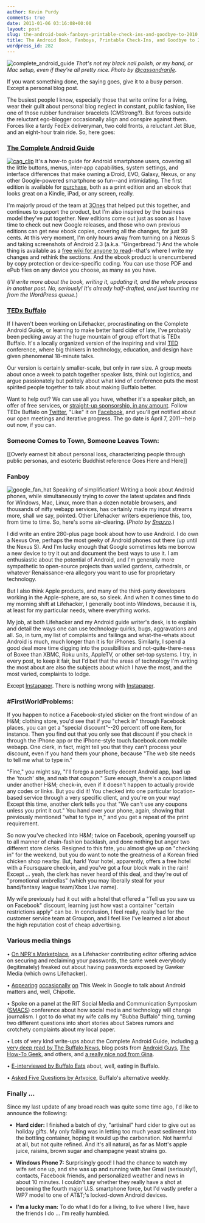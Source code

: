 ```yaml
---
author: Kevin Purdy
comments: true
date: 2011-01-06 03:16:08+00:00
layout: post
slug: the-android-book-fanboys-printable-check-ins-and-goodbye-to-2010
title: The Android Book, Fanboys, Printable Check-Ins, and Goodbye to 2010
wordpress_id: 282
---
```


![complete_android_guide](/assets/uploads/2010/10/complete_android_guide.jpg)
_That's not my black nail polish, or my hand, or Mac setup, even if they're all pretty nice. Photo by [@cassandrarife](http://twitter.com/cassandrarife/status/25981101635)._

If you want something done, the saying goes, give it to a busy person. Except a personal blog post.
 
The busiest people I know, especially those that write online for a living, wear their guilt about personal blog neglect in constant, public fashion, like one of those rubber fundraiser bracelets (CMStrong?). But forces outside the reluctant ego-blogger occasionally align and conspire against them. Forces like a tardy FedEx deliveryman, two cold fronts, a reluctant Jet Blue, and an eight-hour train ride. So, here goes:<!-- more -->



### [The Complete Android Guide](http://completeandroidguide.com)


[![cag_clip](/assets/uploads/2011/01/cag_clip.png)](http://completeandroidguide.com)
It's a how-to guide for Android smartphone users, covering all the little buttons, menus, inter-app capabilities, system settings, and interface differences that make owning a Droid, EVO, Galaxy, Nexus, or any other Google-powered smartphone so fun--and intimidating. The first edition is available for [purchase](http://completeandroidguide.com), both as a print edition and an ebook that looks great on a Kindle, iPad, or any screen, really.
 
I'm majorly proud of the team at [3Ones](http://3ones.com) that helped put this together, and continues to support the product, but I'm also inspired by the business model they've put together. New editions come out just as soon as I have time to check out new Google releases, and those who own previous editions can get new ebook copies, covering all the changes, for just 99 cents. At this very moment, I'm only hours away from turning on a Nexus S and taking screenshots of Android 2.3 (a.k.a. "Gingerbread.") And the whole thing is available as a [free wiki for anyone to read](http://www.completeguides.net/01_The_Complete_Android_Guide)--that's where I write my changes and rethink the sections. And the ebook product is unencumbered by copy protection or device-specific coding. You can use those PDF and ePub files on any device you choose, as many as you have.

(_I'll write more about the book, writing it, updating it, and the whole process in another post. No, seriously! It's already half-drafted, and just taunting me from the WordPress queue._)
 


### [TEDx Buffalo](http://tedxbuffalo.com)



If I haven't been working on Lifehacker, procrastinating on the Complete Android Guide, or learning to make better hard cider of late, I've probably been pecking away at the huge mountain of group effort that is TEDx Buffalo. It's a locally organized version of the inspiring and viral [TED](http://ted.com) conference, where big thinkers in technology, education, and design have given phenomenal 18-minute talks.
 
Our version is certainly smaller-scale, but only in raw size. A group meets about once a week to patch together speaker lists, think out logistics, and argue passionately but politely about what kind of conference puts the most spirited people together to talk about making Buffalo better.
 
Want to help out? We can use all you have, whether it's a speaker pitch, an offer of free services, or [straight-up sponsorship, in any amount](http://www.tedxbuffalo.com/sponsorship-opportunities/). Follow TEDx Buffalo on [Twitter](http://twitter.com/tedxbuffalo), "Like" it on [Facebook](http://facebook.com/tedxbuffalo), and you'll get notified about our open meetings and iterative progress. The go date is April 7, 2011--help out now, if you can.
 


### Someone Comes to Town, Someone Leaves Town:


[[Overly earnest bit about personal loss, characterizing people through public personas, and esoteric Buddhist reference Goes Here and Here]]
 


### Fanboy


![google_fan_hat](/assets/uploads/2011/01/google_fan_hat.png)
Speaking of simplification! Writing a book about Android phones, while simultaneously trying to cover the latest updates and finds for Windows, Mac, Linux, more than a dozen notable browsers, and thousands of nifty webapp services, has certainly made my input streams more, shall we say, pointed. Other Lifehacker writers experience this, too, from time to time. So, here's some air-clearing. (_Photo by [Snazzo](http://www.flickr.com/photos/snazzo/5217676380/in/photostream/)._)
 
I did write an entire 280-plus page book about how to use Android. I do own a Nexus One, perhaps the most geeky of Android phones out there (up until the Nexus S). And I'm lucky enough that Google sometimes lets me borrow a new device to try it out and document the best ways to use it. I am enthusiastic about the potential of Android, and I'm generally more sympathetic to open-source projects than walled gardens, cathedrals, or whatever Renaissance-era allegory you want to use for proprietary technology.
 
But I also think Apple products, and many of the third-party developers working in the Apple-sphere, are so, so sleek. And when it comes time to do my morning shift at Lifehacker, I generally boot into Windows, because it is, at least for my particular needs, where everything works.
 
My job, at both Lifehacker and my Android guide writer's desk, is to explain and detail the ways one can use technology-quirks, bugs, aggravations and all. So, in turn, my list of complaints and failings and what-the-whats about Android is much, much longer than it is for iPhones. Similarly, I spend a good deal more time digging into the possibilities and not-quite-there-ness of Boxee than XBMC, Roku units, AppleTV, or other set-top systems. I try, in every post, to keep it fair, but I'd bet that the areas of technology I'm writing the most about are also the subjects about which I have the most, and the most varied, complaints to lodge.
 
Except [Instapaper](http://instapaper.com). There is nothing wrong with [Instapaper](http://instapaper.com).
 


### #FirstWorldProblems:

If you happen to notice a Facebook-styled sticker on the front window of an H&M; clothing store, you'd see that if you "check in" through Facebook places, you can get a "special discount"--20 percent off one item, for instance. Then you find out that you only see that discount if you check in through the iPhone app or the iPhone-style touch.facebook.com mobile webapp. One clerk, in fact, might tell you that they can't process your discount, even if you hand them your phone, because "The web site needs to tell me what to type in."
 
"Fine," you might say, "I'll forego a perfectly decent Android app, load up the 'touch' site, and nab that coupon." Sure enough, there's a coupon listed under another H&M; check-in, even if it doesn't happen to actually provide any codes or links. But you did it! You checked into one particular location-based service through a very specific client, and you're on your way! Except this time, another clerk tells you that "We can't use any coupons unless you print it out." You hand over your phone, again, showing that previously mentioned "what to type in," and you get a repeat of the print requirement.
 
So now you've checked into H&M; twice on Facebook, opening yourself up to all manner of chain-fashion backlash, and done nothing but anger two different store clerks. Resigned to this fate, you almost give up on "checking in" for the weekend, but you do want to note the greatness of a Korean fried chicken shop nearby. But, hark! Your hotel, apparently, offers a free hotel with a Foursquare check-in, and you've got a four block walk in the rain! Except ... yeah, the clerk has never heard of this deal, and they're out of "promotional umbrellas" (which you may liberally steal for your band/fantasy league team/Xbox Live name).
 
My wife previously had it out with a hotel that offered a "Tell us you saw us on Facebook" discount, learning just how vast a container "certain restrictions apply" can be. In conclusion, I feel really, really bad for the customer service team at Groupon, and I feel like I've learned a lot about the high reputation cost of cheap advertising.



### Various media things



• [On NPR's Marketplace](http://marketplace.publicradio.org/display/web/2010/12/13/pm-how-to-create-the-best-passwords/), as a Lifehacker contributing editor offering advice on securing and reclaiming your passwords, the same week everybody (legitimately) freaked out about having passwords exposed by Gawker Media (which owns Lifehacker).
 
• [Appearing](http://twit.tv/twig72) [occasionally](http://twit.tv/twig67) [on](http://twit.tv/twig53) This Week in Google to talk about Android matters and, well, Chipotle.
 
• Spoke on a panel at the RIT Social Media and Communication Symposium ([SMACS](http://www.rit.edu/smacs)) conference about how social media and technology will change journalism. I got to do what my wife calls my "Bubba Buffalo" thing, turning two different questions into short stories about Sabres rumors and crotchety complaints about my local paper.

• Lots of very kind write-ups about the Complete Android Guide, including [a very deep read by The Buffalo News](http://www.buffalonews.com/business/moneysmart/article202444.ece), blog posts from [Android Guys](http://www.androidguys.com/2010/11/30/holiday-shopping-psa-complete-android-guide-99-cents/), [The How-To Geek](http://www.howtogeek.com/news/read-the-complete-android-guide-online-for-free-or-buy-an-offline-copy/1168/), and others, and [a really nice nod from Gina](http://smarterware.org/6699/now-available-the-complete-android-guide).
 
• [E-interviewed by Buffalo Eats](http://buffaloeats.org/2010/10/13/buffalo-foodie-kevin-purdy/) about, well, eating in Buffalo.
 
• [Asked Five Questions by Artvoice](http://artvoice.com/issues/v9n7/five_questions), Buffalo's alternative weekly.
 


### Finally ...


Since my last update of any broad reach was quite some time ago, I'd like to announce the following:


  * **Hard cider:** I finished a batch of dry, "artisinal" hard cider to give out as holiday gifts. My only failing was in letting too much yeast sediment into the bottling container, hoping it would up the carbonation. Not harmful at all, but not quite refined. And it's all natural, as far as Mott's apple juice, raisins, brown sugar and champagne yeast strains go.


  * **Windows Phone 7:** Surprisingly good! I had the chance to watch my wife set one up, and she was up and running with her Gmail (seriously!), contacts, Facebook friends, and personalized weather and news in about 10 minutes. I couldn't say whether they really have a shot at becoming the fourth major U.S. smartphone force, but I'd vastly prefer a WP7 model to one of AT&T;'s locked-down Android devices.


  * **I'm a lucky man:** To do what I do for a living, to live where I live, have the friends I do ... I'm really humbled.




